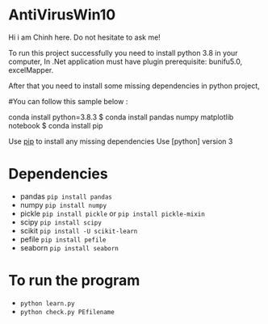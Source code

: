 # AntiVirusWin10
Hi i am Chinh here. Do not hesitate to ask me!

To run this project successfully you need to install python 3.8 in your computer, 
In .Net application must have plugin prerequisite: bunifu5.0, excelMapper. 

After that you need to install some missing dependencies in python project,

#You can follow this sample below : 

conda install python=3.8.3
$ conda install pandas numpy matplotlib notebook
$ conda install pip

Use [pip](https://pypi.python.org/pypi/pip) to install any missing dependencies 
Use [python] version 3

Dependencies
============

* pandas ```pip install pandas```
* numpy ```pip install numpy```
* pickle ```pip install pickle``` or ```pip install pickle-mixin```
* scipy ```pip install scipy```
* scikit ```pip install -U scikit-learn```
* pefile ```pip install pefile```
* seaborn ```pip install seaborn```

To run the program
===================
* ```python learn.py```
* ```python check.py PEfilename```
